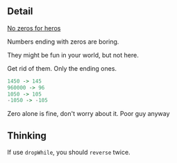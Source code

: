 ## Detail

[No zeros for heros](https://www.codewars.com/kata/no-zeros-for-heros/train/haskell)

Numbers ending with zeros are boring.

They might be fun in your world, but not here.

Get rid of them. Only the ending ones.

```haskell
1450 -> 145
960000 -> 96
1050 -> 105
-1050 -> -105
```

Zero alone is fine, don't worry about it. Poor guy anyway

## Thinking

If use `dropWhile`, you should `reverse` twice.